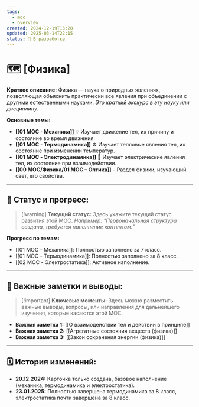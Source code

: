 ```yaml
---
tags:
  - moc
  - overview
created: 2024-12-19T13:20
updated: 2025-03-14T22:15
status: 🚧 В разработке
---
```


# 🗺️ **[Физика]**

**Краткое описание:**  Физика — наука о природных явлениях, позволяющая объяснить практически все явления при объединении с другими естественными науками. *Это краткий экскурс в эту науку или дисциплину.*

**Основные темы:**

- **[[01 MOC - Механика]]** 💡  Изучает движение тел, их причину и состояние во время движения.
- **[[01 MOC - Термодинамика]]** ⚙️  Изучает тепловые явления тел, их состояние при изменении температур.
- **[[01 MOC - Электродинамика]]**  🎯 Изучает электрические явления тел, их состояние при взаимодействии.
- **[[00 MOC/Физика/01 МОС – Оптика]]** – Раздел физики, изучающий свет, его свойства.

---


## 🚦 **Статус и прогресс:**

> [!warning] **Текущий статус:**  Здесь укажите текущий статус развития этой MOC. _Например: "Первоначальная структура создана, требуется наполнение контентом."_

**Прогресс по темам:**
 
- [[01 MOC - Механика]]:  Полностью заполнено за 7 класс.
- [[01 MOC - Термодинамика]]:  Полностью заполнено за 8 класс.
- [[02 MOC - Электростатика]]:  Активное наполнение.

---

## 📌 **Важные заметки и выводы:**

> [!important] **Ключевые моменты:** Здесь можно разместить важные выводы, вопросы, или направления для дальнейшего изучения, которые касаются этой MOC.

- **Важная заметка 1:** [[О взаимодействии тел и действии в принципе]]
- **Важная заметка 2:** [[Агрегатные состояния веществ (физика)]]
- **Важная заметка 3:** [[Закон сохранения энергии (физика)]]

---

## 🗓️ **История изменений:**

- **20.12.2024:**  Карточка только создана, базовое наполнение (механика, термодинамика и электростатика).
- **23.01.2025:**  Полностью завершена термодинамика за 8 класс, электростатика почти завершена за 8 класс.
